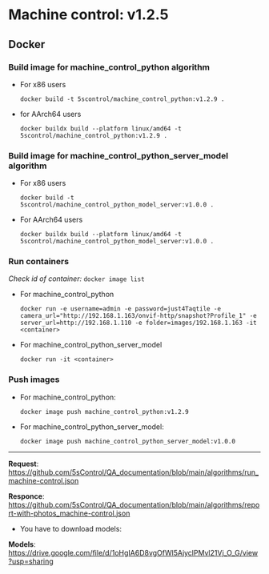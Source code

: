 # Machine control: v1.2.5

## Docker 

### Build image for machine_control_python algorithm
- For x86 users

    ```docker build -t 5scontrol/machine_control_python:v1.2.9 .```

- for AArch64 users 

    ```docker buildx build --platform linux/amd64 -t 5scontrol/machine_control_python:v1.2.9 .```

### Build image for machine_control_python_server_model algorithm

- For x86 users

    ```docker build -t 5scontrol/machine_control_python_model_server:v1.0.0 .```

- For AArch64 users 

    ```docker buildx build --platform linux/amd64 -t 5scontrol/machine_control_python_model_server:v1.0.0 .```

### Run containers

*Check id of container:* ```docker image list```

- For machine_control_python

    ```docker run -e username=admin -e password=just4Taqtile -e camera_url="http://192.168.1.163/onvif-http/snapshot?Profile_1" -e server_url=http://192.168.1.110 -e folder=images/192.168.1.163 -it <container>```

- For machine_control_python_server_model

    ```docker run -it <container>```

### Push images

- For machine_control_python:

  ```docker image push machine_control_python:v1.2.9```

- For machine_control_python_server_model:

  ```docker image push machine_control_python_server_model:v1.0.0```

---

**Request**: https://github.com/5sControl/QA_documentation/blob/main/algorithms/run_machine-control.json

**Responce**: https://github.com/5sControl/QA_documentation/blob/main/algorithms/report-with-photos_machine-control.json

- You have to download models:

**Models**: https://drive.google.com/file/d/1oHgIA6D8vgOfWl5AjyclPMvl21Vj_O_G/view?usp=sharing

